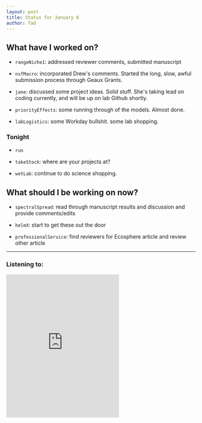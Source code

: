 ```yaml
---
layout: post 
title: Status for January 6 
author: Tad
---
```


## What have I worked on?

* `rangeNiche1`: addressed reviewer comments, submitted manuscript

* `nsfMacro`: incorporated Drew's comments. Started the long, slow, awful submission process through Geaux Grants. 

* `jane`: discussed some project ideas. Solid stuff. She's taking lead on coding currently, and will be up on lab Github shortly.

* `priorityEffects`: some running through of the models. Almost done. 

* `labLogistics`: some Workday bullshit. some lab shopping. 





### Tonight

* `run`

* `takeStock`: where are your projects at?

* `wetLab`: continue to do science shopping.


## What should I be working on now?

* `spectralSpread`: read through manuscript results and discussion and provide comments/edits

* `helmX`: start to get these out the door

* `professionalService`: find reviewers for Ecosphere article and review other article




--- 

### Listening to:

<iframe src="https://open.spotify.com/embed/track/4crCko56CJItXgYUWWDlT3" width="300" height="380" frameborder="0" allowtransparency="true" allow="encrypted-media"></iframe>

<i class='fa fa-code' style='color:pink'></i>
